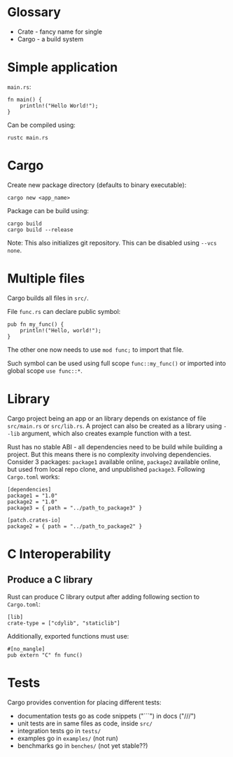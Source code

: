 # Glossary

 - Crate - fancy name for single 
 - Cargo - a build system

# Simple application

`main.rs`:

    fn main() {
        println!("Hello World!");
    }

Can be compiled using:

    rustc main.rs

# Cargo

Create new package directory (defaults to binary executable):

    cargo new <app_name>

Package can be build using:

    cargo build
    cargo build --release

Note: This also initializes git repository. This can be disabled using `--vcs none`.

# Multiple files

Cargo builds all files in `src/`.

File `func.rs` can declare public symbol:

    pub fn my_func() {
        println!("Hello, world!");
    }

The other one now needs to use `mod func;` to import that file.

Such symbol can be used using full scope `func::my_func()` or imported into global scope `use func::*`.

# Library

Cargo project being an app or an library depends on existance of file `src/main.rs` or `src/lib.rs`. A project can also be created as a library using `--lib` argument, which also creates example function with a test.

Rust has no stable ABI - all dependencies need to be build while building a project. But this means there is no complexity involving dependencies. Consider 3 packages: `package1` available online, `package2` available online, but used from local repo clone, and unpublished `package3`. Following `Cargo.toml` works:

    [dependencies]
    package1 = "1.0"
    package2 = "1.0"
    package3 = { path = "../path_to_package3" }

    [patch.crates-io]
    package2 = { path = "../path_to_package2" }

# C Interoperability

## Produce a C library

Rust can produce C library output after adding following section to `Cargo.toml`:

    [lib]
    crate-type = ["cdylib", "staticlib"]

Additionally, exported functions must use:

    #[no_mangle]
    pub extern "C" fn func()

# Tests

Cargo provides convention for placing different tests:

 - documentation tests go as code snippets ("```") in docs ("///")
 - unit tests are in same files as code, inside `src/`
 - integration tests go in `tests/`
 - examples go in `examples/` (not run)
 - benchmarks go in `benches/` (not yet stable??)
